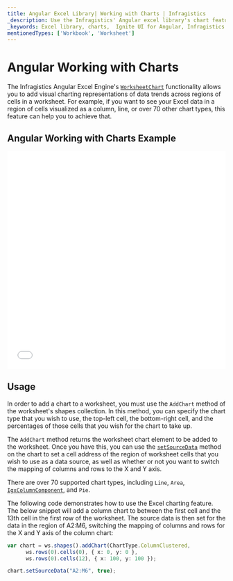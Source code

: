 ```yaml
---
title: Angular Excel Library| Working with Charts | Infragistics
_description: Use the Infragistics' Angular excel library's chart feature to add visual charting representations of data trends across regions of cells in a worksheet. Visualize Ignite UI for Angular excel data in over 70 chart types!
_keywords: Excel library, charts,  Ignite UI for Angular, Infragistics
mentionedTypes: ['Workbook', 'Worksheet']
---
```


# Angular Working with Charts

The Infragistics Angular Excel Engine's [`WorksheetChart`]({environment:dvapibaseurl}/products/ignite-ui-angular/api/docs/typescript/latest/classes/worksheetchart.html) functionality allows you to add visual charting representations of data trends across regions of cells in a worksheet. For example, if you want to see your Excel data in a region of cells visualized as a column, line, or over 70 other chart types, this feature can help you to achieve that.

## Angular Working with Charts Example

<div class="sample-container loading" style="height: 500px">
    <iframe id="excel-library-overview-sample-iframe" src='{environment:dvDemosBaseUrl}/excel/excel-library-working-with-charts' width="100%" height="100%" seamless frameBorder="0" onload="onXPlatSampleIframeContentLoaded(this);" alt="Angular Working with Charts Example"></iframe>
</div>


<div class="divider--half"></div>

## Usage

In order to add a chart to a worksheet, you must use the `AddChart` method of the worksheet's shapes collection. In this method, you can specify the chart type that you wish to use, the top-left cell, the bottom-right cell, and the percentages of those cells that you wish for the chart to take up.

The `AddChart` method returns the worksheet chart element to be added to the worksheet. Once you have this, you can use the [`setSourceData`]({environment:dvapibaseurl}/products/ignite-ui-angular/api/docs/typescript/latest/classes/worksheetchart.html#setsourcedata) method on the chart to set a cell address of the region of worksheet cells that you wish to use as a data source, as well as whether or not you want to switch the mapping of columns and rows to the X and Y axis.

There are over 70 supported chart types, including `Line`, `Area`, [`IgxColumnComponent`]({environment:dvapibaseurl}/products/ignite-ui-angular/api/docs/typescript/latest/classes/igxcolumncomponent.html), and `Pie`.

The following code demonstrates how to use the Excel charting feature. The below snippet will add a column chart to between the first cell and the 13th cell in the first row of the worksheet. The source data is then set for the data in the region of A2:M6, switching the mapping of columns and rows for the X and Y axis of the column chart:

```ts
var chart = ws.shapes().addChart(ChartType.ColumnClustered,
      ws.rows(0).cells(0), { x: 0, y: 0 },
      ws.rows(0).cells(12), { x: 100, y: 100 });

chart.setSourceData("A2:M6", true);
```
